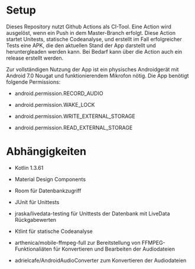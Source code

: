 # Setup 

Dieses Repository nutzt Github Actions als CI-Tool.
Eine Action wird ausgelöst, wenn ein Push in dem Master-Branch erfolgt.
Diese Action startet Unitests, statische Codeanalyse, und erstellt im Fall erfolgreicher Tests eine APK, die den aktuellen Stand der App darstellt und heruntergleaden werden kann.
Bei Bedarf kann über die Action auch ein release erstellt werden.

Zur vollständigen Nutzung der App ist ein physisches Androidgerät mit Android 7.0 Nougat und funktionierendem Mikrofon nötig.
Die App benötigt folgende Permissions:

- android.permission.RECORD_AUDIO

- android.permission.WAKE_LOCK

- android.permission.WRITE_EXTERNAL_STORAGE

- android.permission.READ_EXTERNAL_STORAGE

# Abhängigkeiten

- Kotlin 1.3.61

- Material Design Components

- Room für Datenbankzugriff

- JUnit für Unittests

- jraska/livedata-testing für Unittests der Datenbank mit LiveData Rückgabewerten

- Ktlint für statische Codeanalyse

- arthenica/mobile-ffmpeg-full zur Bereitstellung von FFMPEG-Funktionaliäten für Konvertieren und Bearbeiten der Audiodateien

- adrielcafe/AndroidAudioConverter zum Konvertieren der Audiodateien
